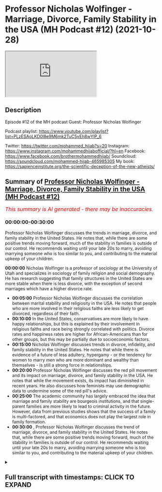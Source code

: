 # Professor Nicholas Wolfinger - Marriage, Divorce, Family Stability in the USA (MH Podcast #12) (2021-10-28)

<iframe loading='lazy' allow='autoplay' src='https://www.youtube.com/embed/A-tbVbkE9ec'></iframe>

## Description

Episode #12 of the MH podcast
Guest: Professor Nicholas Wolfinger

Podcast playlist: <https://www.youtube.com/playlist?list=PLzESAoLKD0l8e9M6mk2TuC5vEh8wYlP_6>

Twitter: <https://twitter.com/mohammed_hijab?s=20>
Instagram: <https://www.instagram.com/mohammedhijabofficial/?hl=en>
Facebook: <https://www.facebook.com/brothermohammedhijab/>
Soundcloud: <https://soundcloud.com/mohammed-hijab-465985305>
My book: <https://sapienceinstitute.org/the-scientific-deception-of-the-new-atheists/>

## Summary of [Professor Nicholas Wolfinger - Marriage, Divorce, Family Stability in the USA (MH Podcast #12)](https://www.youtube.com/watch?v=A-tbVbkE9ec)

*<span style="color:red; font-size:125%">This summary is AI generated - there may be inaccuracies</span>. [](/)*

### <a onclick="modifyYTiframeseektime('0')">00:00:00-00:30:00</a>

Professor Nicholas Wolfinger discusses the trends in marriage, divorce, and family stability in the United States. He notes that, while there are some positive trends moving forward, much of the stability in families is outside of our control. He recommends waiting until your late 20s to marry, avoiding marrying someone who is too similar to you, and contributing to the material upkeep of your children.

**<a onclick="modifyYTiframeseektime('0')">00:00:00</a>** Nicholas Wolfinger is a professor of sociology at the University of Utah and specializes in sociology of family religion and social demography. He has research suggesting that family structures in the United States are more stable when there is less divorce, with the exception of second marriages which have a higher divorce rate.

* **<a onclick="modifyYTiframeseektime('300')">00:05:00</a>**  Professor Nicholas Wolfinger discusses the correlation between marital stability and religiosity in the USA. He notes that people who are more involved in their religious faiths are less likely to get divorced, regardless of their faith.
* **<a onclick="modifyYTiframeseektime('600')">00:10:00</a>** In the United States, conservatives are more likely to have happy relationships, but this is explained by their involvement in religious faiths and race being strongly correlated with politics. Divorce rates and happiness rates are higher for African-Americans than for other groups, but this may be partially due to socioeconomic factors.
* **<a onclick="modifyYTiframeseektime('900')">00:15:00</a>** Nicholas Wolfinger discusses trends in divorce, infidelity, and family stability in the United States. He notes that while there is evidence of a future of less adultery, hypergamy - or the tendency for women to marry men who are more dominant and wealthy than themselves - is still a strong force in relationships.
* **<a onclick="modifyYTiframeseektime('1200')">00:20:00</a>** Professor Nicholas Wolfinger discusses the red pill movement and its impact on marriage, divorce, and family stability in the USA. He notes that while the movement exists, its impact has diminished in recent years. He also discusses how feminists may use demographic data to undermine some of the red pill's advice.
* **<a onclick="modifyYTiframeseektime('1500')">00:25:00</a>** The academic community has largely embraced the idea that marriage and family stability are bourgeois institutions, and that single-parent families are more likely to lead to criminal activity in the future. However, data from previous studies shows that the success of a family is multi-factored, and that economics does not play the largest role in family formation.
* **<a onclick="modifyYTiframeseektime('1800')">00:30:00</a>** , Professor Nicholas Wolfinger discusses the trend of marriage, divorce, and family stability in the United States. He notes that, while there are some positive trends moving forward, much of the stability in families is outside of our control. He recommends waiting until your late 20s to marry, avoiding marrying someone who is too similar to you, and contributing to the material upkeep of your children.

<details><summary><h2>Full transcript with timestamps: CLICK TO EXPAND</h2></summary>

<a onclick="modifyYTiframeseektime('3')">0:00:03</a> okay  
<a onclick="modifyYTiframeseektime('6')">0:00:06</a> all right everyone welcome to another  
<a onclick="modifyYTiframeseektime('8')">0:00:08</a> episode of the m page podcast it's been  
<a onclick="modifyYTiframeseektime('10')">0:00:10</a> a long time since i've uh i've done one  
<a onclick="modifyYTiframeseektime('12')">0:00:12</a> of those but uh today we're joined with  
<a onclick="modifyYTiframeseektime('14')">0:00:14</a> a very esteemed guest his name is  
<a onclick="modifyYTiframeseektime('16')">0:00:16</a> professor nicholas wolfinger he's  
<a onclick="modifyYTiframeseektime('18')">0:00:18</a> american researcher and academic and  
<a onclick="modifyYTiframeseektime('19')">0:00:19</a> educator  
<a onclick="modifyYTiframeseektime('21')">0:00:21</a> he's a professor of the department of  
<a onclick="modifyYTiframeseektime('22')">0:00:22</a> family and consumer studies  
<a onclick="modifyYTiframeseektime('24')">0:00:24</a> and the professor of sociology at the  
<a onclick="modifyYTiframeseektime('26')">0:00:26</a> university of utah  
<a onclick="modifyYTiframeseektime('28')">0:00:28</a> his research is focused  
<a onclick="modifyYTiframeseektime('30')">0:00:30</a> mainly on sociology of family religion  
<a onclick="modifyYTiframeseektime('33')">0:00:33</a> uh and social demography and  
<a onclick="modifyYTiframeseektime('35')">0:00:35</a> a lot of the discussions have been  
<a onclick="modifyYTiframeseektime('37')">0:00:37</a> happening online recently uh dr  
<a onclick="modifyYTiframeseektime('39')">0:00:39</a> wolfinger have been relating to  
<a onclick="modifyYTiframeseektime('41')">0:00:41</a> your areas of research so we thought  
<a onclick="modifyYTiframeseektime('43')">0:00:43</a> we'd call you on and um  
<a onclick="modifyYTiframeseektime('45')">0:00:45</a> and ask your expert advice on this first  
<a onclick="modifyYTiframeseektime('48')">0:00:48</a> question i want to really ask you is  
<a onclick="modifyYTiframeseektime('49')">0:00:49</a> relation to  
<a onclick="modifyYTiframeseektime('51')">0:00:51</a> what kind of family structures  
<a onclick="modifyYTiframeseektime('54')">0:00:54</a> you have found in your extensive  
<a onclick="modifyYTiframeseektime('56')">0:00:56</a> research to be more stable  
<a onclick="modifyYTiframeseektime('59')">0:00:59</a> when i say stable i mean most unlikely  
<a onclick="modifyYTiframeseektime('62')">0:01:02</a> to end in divorce  
<a onclick="modifyYTiframeseektime('64')">0:01:04</a> so  
<a onclick="modifyYTiframeseektime('64')">0:01:04</a> what kind of trends have you seen in the  
<a onclick="modifyYTiframeseektime('67')">0:01:07</a> american demography  
<a onclick="modifyYTiframeseektime('69')">0:01:09</a> so i am great fun at weddings for just  
<a onclick="modifyYTiframeseektime('72')">0:01:12</a> this reason  
<a onclick="modifyYTiframeseektime('73')">0:01:13</a> yes and  
<a onclick="modifyYTiframeseektime('75')">0:01:15</a> what i typically do at a wedding when  
<a onclick="modifyYTiframeseektime('77')">0:01:17</a> someone finds out what i do and what i  
<a onclick="modifyYTiframeseektime('80')">0:01:20</a> study  
<a onclick="modifyYTiframeseektime('81')">0:01:21</a> is i go down the list and then i cherry  
<a onclick="modifyYTiframeseektime('84')">0:01:24</a> pick all the attributes that a any given  
<a onclick="modifyYTiframeseektime('87')">0:01:27</a> couple has that predicts stability  
<a onclick="modifyYTiframeseektime('90')">0:01:30</a> and so here i can tell you all the kinds  
<a onclick="modifyYTiframeseektime('92')">0:01:32</a> of people who are less likely to divorce  
<a onclick="modifyYTiframeseektime('96')">0:01:36</a> people with a four-year college degree  
<a onclick="modifyYTiframeseektime('99')">0:01:39</a> people who don't marry  
<a onclick="modifyYTiframeseektime('101')">0:01:41</a> very young who that is wait until their  
<a onclick="modifyYTiframeseektime('104')">0:01:44</a> late twenties  
<a onclick="modifyYTiframeseektime('105')">0:01:45</a> they're more likely to stay together  
<a onclick="modifyYTiframeseektime('108')">0:01:48</a> um  
<a onclick="modifyYTiframeseektime('109')">0:01:49</a> people who are not from divorced  
<a onclick="modifyYTiframeseektime('111')">0:01:51</a> families  
<a onclick="modifyYTiframeseektime('113')">0:01:53</a> people who are active in their religious  
<a onclick="modifyYTiframeseektime('116')">0:01:56</a> face  
<a onclick="modifyYTiframeseektime('117')">0:01:57</a> and as i indicated earlier it doesn't  
<a onclick="modifyYTiframeseektime('120')">0:02:00</a> matter what faith just so long as they  
<a onclick="modifyYTiframeseektime('123')">0:02:03</a> actively participate and regularly  
<a onclick="modifyYTiframeseektime('126')">0:02:06</a> attend  
<a onclick="modifyYTiframeseektime('127')">0:02:07</a> services  
<a onclick="modifyYTiframeseektime('129')">0:02:09</a> um  
<a onclick="modifyYTiframeseektime('131')">0:02:11</a> so in the united states people who live  
<a onclick="modifyYTiframeseektime('133')">0:02:13</a> together before they get married are  
<a onclick="modifyYTiframeseektime('135')">0:02:15</a> more likely to get divorced  
<a onclick="modifyYTiframeseektime('137')">0:02:17</a> but that varies some uh in europe i  
<a onclick="modifyYTiframeseektime('140')">0:02:20</a> think  
<a onclick="modifyYTiframeseektime('141')">0:02:21</a> the best of my  
<a onclick="modifyYTiframeseektime('142')">0:02:22</a> memory great britain is the same way  
<a onclick="modifyYTiframeseektime('144')">0:02:24</a> [Music]  
<a onclick="modifyYTiframeseektime('147')">0:02:27</a> people who have a lot of pre-marital sex  
<a onclick="modifyYTiframeseektime('151')">0:02:31</a> partners before marriage are more likely  
<a onclick="modifyYTiframeseektime('153')">0:02:33</a> to get divorced people who have a child  
<a onclick="modifyYTiframeseektime('156')">0:02:36</a> before they're married are more likely  
<a onclick="modifyYTiframeseektime('158')">0:02:38</a> to get divorced  
<a onclick="modifyYTiframeseektime('160')">0:02:40</a> there is even a genetic component to  
<a onclick="modifyYTiframeseektime('163')">0:02:43</a> divorce  
<a onclick="modifyYTiframeseektime('165')">0:02:45</a> that is part but by no means all  
<a onclick="modifyYTiframeseektime('168')">0:02:48</a> of the transmission of divorce between  
<a onclick="modifyYTiframeseektime('171')">0:02:51</a> generations happens genetically this is  
<a onclick="modifyYTiframeseektime('174')">0:02:54</a> a study that's been replicated  
<a onclick="modifyYTiframeseektime('176')">0:02:56</a> more than once based on  
<a onclick="modifyYTiframeseektime('179')">0:02:59</a> uh research with twins  
<a onclick="modifyYTiframeseektime('181')">0:03:01</a> what is this so uh  
<a onclick="modifyYTiframeseektime('183')">0:03:03</a> just  
<a onclick="modifyYTiframeseektime('183')">0:03:03</a> expand this point a little bit more  
<a onclick="modifyYTiframeseektime('185')">0:03:05</a> please so  
<a onclick="modifyYTiframeseektime('186')">0:03:06</a> what the genetic components is quite  
<a onclick="modifyYTiframeseektime('188')">0:03:08</a> interesting  
<a onclick="modifyYTiframeseektime('189')">0:03:09</a> so i can't go much further than that  
<a onclick="modifyYTiframeseektime('191')">0:03:11</a> just because  
<a onclick="modifyYTiframeseektime('193')">0:03:13</a> i am not a geneticist nor if i care to  
<a onclick="modifyYTiframeseektime('196')">0:03:16</a> learn  
<a onclick="modifyYTiframeseektime('197')">0:03:17</a> um  
<a onclick="modifyYTiframeseektime('199')">0:03:19</a> so i don't know i can't talk about the  
<a onclick="modifyYTiframeseektime('202')">0:03:22</a> science all i know is that  
<a onclick="modifyYTiframeseektime('205')">0:03:25</a> uh we've long sciences you know for at  
<a onclick="modifyYTiframeseektime('208')">0:03:28</a> least 80 years have known that if your  
<a onclick="modifyYTiframeseektime('211')">0:03:31</a> parents get divorced you're more likely  
<a onclick="modifyYTiframeseektime('213')">0:03:33</a> to get divorced that's a very well  
<a onclick="modifyYTiframeseektime('215')">0:03:35</a> established finding you know  
<a onclick="modifyYTiframeseektime('218')">0:03:38</a> gender differential in that and so much  
<a onclick="modifyYTiframeseektime('220')">0:03:40</a> as  
<a onclick="modifyYTiframeseektime('221')">0:03:41</a> is a woman who's more likely so for  
<a onclick="modifyYTiframeseektime('223')">0:03:43</a> example is a woman who has been divorced  
<a onclick="modifyYTiframeseektime('225')">0:03:45</a> before  
<a onclick="modifyYTiframeseektime('226')">0:03:46</a> more likely to be divorced than a man  
<a onclick="modifyYTiframeseektime('229')">0:03:49</a> who's been divorced before okay i had  
<a onclick="modifyYTiframeseektime('231')">0:03:51</a> actually been talking about what your  
<a onclick="modifyYTiframeseektime('232')">0:03:52</a> parents have done  
<a onclick="modifyYTiframeseektime('234')">0:03:54</a> yeah uh but uh and so in that context  
<a onclick="modifyYTiframeseektime('238')">0:03:58</a> there's no gender difference and now  
<a onclick="modifyYTiframeseektime('240')">0:04:00</a> you're talking about in second marriages  
<a onclick="modifyYTiframeseektime('242')">0:04:02</a> you're absolutely right second marriages  
<a onclick="modifyYTiframeseektime('244')">0:04:04</a> have higher divorce rates  
<a onclick="modifyYTiframeseektime('247')">0:04:07</a> and to the best of my knowledge there's  
<a onclick="modifyYTiframeseektime('249')">0:04:09</a> no gender difference  
<a onclick="modifyYTiframeseektime('251')">0:04:11</a> intrinsic gender difference part of it  
<a onclick="modifyYTiframeseektime('253')">0:04:13</a> has to do with step kids  
<a onclick="modifyYTiframeseektime('257')">0:04:17</a> you know create challenges part of it  
<a onclick="modifyYTiframeseektime('259')">0:04:19</a> has to do simply with the fact that  
<a onclick="modifyYTiframeseektime('261')">0:04:21</a> people who've already been married once  
<a onclick="modifyYTiframeseektime('262')">0:04:22</a> are shown that they're divorcers  
<a onclick="modifyYTiframeseektime('265')">0:04:25</a> they're willing to get divorced and so  
<a onclick="modifyYTiframeseektime('268')">0:04:28</a> yeah if they end their first marriage  
<a onclick="modifyYTiframeseektime('270')">0:04:30</a> they're  
<a onclick="modifyYTiframeseektime('270')">0:04:30</a> willing to end their second marriage  
<a onclick="modifyYTiframeseektime('273')">0:04:33</a> there was really unusual demographic  
<a onclick="modifyYTiframeseektime('275')">0:04:35</a> anomaly that i came across and i think  
<a onclick="modifyYTiframeseektime('277')">0:04:37</a> you mentioned it once in one of your  
<a onclick="modifyYTiframeseektime('278')">0:04:38</a> works  
<a onclick="modifyYTiframeseektime('279')">0:04:39</a> which is a woman who has been divorced  
<a onclick="modifyYTiframeseektime('283')">0:04:43</a> two times is more likely to be divorced  
<a onclick="modifyYTiframeseektime('286')">0:04:46</a> again than a woman say who has been  
<a onclick="modifyYTiframeseektime('288')">0:04:48</a> divorced three times  
<a onclick="modifyYTiframeseektime('290')">0:04:50</a> what do you think the reason is for  
<a onclick="modifyYTiframeseektime('292')">0:04:52</a> something like that oh uh oh i see what  
<a onclick="modifyYTiframeseektime('294')">0:04:54</a> you're saying you're actually you're  
<a onclick="modifyYTiframeseektime('296')">0:04:56</a> that's different that's different  
<a onclick="modifyYTiframeseektime('298')">0:04:58</a> research so that's not divorce what i  
<a onclick="modifyYTiframeseektime('300')">0:05:00</a> found that concerns how many premarital  
<a onclick="modifyYTiframeseektime('303')">0:05:03</a> sex partners you have right right okay  
<a onclick="modifyYTiframeseektime('306')">0:05:06</a> and so yes it is really curious so uh  
<a onclick="modifyYTiframeseektime('310')">0:05:10</a> in general  
<a onclick="modifyYTiframeseektime('312')">0:05:12</a> uh the people with lowest divorce rates  
<a onclick="modifyYTiframeseektime('314')">0:05:14</a> are those who get married as virgins or  
<a onclick="modifyYTiframeseektime('317')">0:05:17</a> only with one partner  
<a onclick="modifyYTiframeseektime('319')">0:05:19</a> some of the highest divorce rates are  
<a onclick="modifyYTiframeseektime('321')">0:05:21</a> people who have two partners two  
<a onclick="modifyYTiframeseektime('324')">0:05:24</a> partners raises the divorce rate more  
<a onclick="modifyYTiframeseektime('326')">0:05:26</a> than having three four five or six  
<a onclick="modifyYTiframeseektime('329')">0:05:29</a> um  
<a onclick="modifyYTiframeseektime('333')">0:05:33</a> i'm sorry what this is this a gender  
<a onclick="modifyYTiframeseektime('335')">0:05:35</a> specific realization right so no this  
<a onclick="modifyYTiframeseektime('338')">0:05:38</a> yes it is so this that finding is only  
<a onclick="modifyYTiframeseektime('341')">0:05:41</a> based on women just because of  
<a onclick="modifyYTiframeseektime('343')">0:05:43</a> limitations of that data set  
<a onclick="modifyYTiframeseektime('346')">0:05:46</a> and what  
<a onclick="modifyYTiframeseektime('347')">0:05:47</a> what do you think the reason for  
<a onclick="modifyYTiframeseektime('348')">0:05:48</a> something like that would be you  
<a onclick="modifyYTiframeseektime('350')">0:05:50</a> um  
<a onclick="modifyYTiframeseektime('351')">0:05:51</a> so why the two partners  
<a onclick="modifyYTiframeseektime('354')">0:05:54</a> yeah i just found it quite unusual that  
<a onclick="modifyYTiframeseektime('356')">0:05:56</a> you know it's because you'd expect if  
<a onclick="modifyYTiframeseektime('357')">0:05:57</a> there's a correlation  
<a onclick="modifyYTiframeseektime('359')">0:05:59</a> that the more you go higher that the  
<a onclick="modifyYTiframeseektime('361')">0:06:01</a> more  
<a onclick="modifyYTiframeseektime('362')">0:06:02</a> right  
<a onclick="modifyYTiframeseektime('363')">0:06:03</a> so i don't have i'm much better at  
<a onclick="modifyYTiframeseektime('365')">0:06:05</a> describing trends than actually  
<a onclick="modifyYTiframeseektime('367')">0:06:07</a> explaining them i  
<a onclick="modifyYTiframeseektime('369')">0:06:09</a> a lot of the time just describe a trend  
<a onclick="modifyYTiframeseektime('371')">0:06:11</a> and then step back and leave  
<a onclick="modifyYTiframeseektime('374')">0:06:14</a> leave the rest for others but here's  
<a onclick="modifyYTiframeseektime('375')">0:06:15</a> what i think is going on  
<a onclick="modifyYTiframeseektime('378')">0:06:18</a> if you have  
<a onclick="modifyYTiframeseektime('380')">0:06:20</a> two partners lifetime you probably  
<a onclick="modifyYTiframeseektime('383')">0:06:23</a> married one of them  
<a onclick="modifyYTiframeseektime('385')">0:06:25</a> that means  
<a onclick="modifyYTiframeseektime('386')">0:06:26</a> you have  
<a onclick="modifyYTiframeseektime('388')">0:06:28</a> one other partner than your spouse  
<a onclick="modifyYTiframeseektime('390')">0:06:30</a> so i think that's a comparison when you  
<a onclick="modifyYTiframeseektime('392')">0:06:32</a> compare in your own mind that's a  
<a onclick="modifyYTiframeseektime('394')">0:06:34</a> comparison that looms large  
<a onclick="modifyYTiframeseektime('397')">0:06:37</a> but if you've had three four five six  
<a onclick="modifyYTiframeseektime('399')">0:06:39</a> partners  
<a onclick="modifyYTiframeseektime('400')">0:06:40</a> most of them are less significant  
<a onclick="modifyYTiframeseektime('404')">0:06:44</a> right i think it's just a compara if you  
<a onclick="modifyYTiframeseektime('406')">0:06:46</a> have only two part two exact two and  
<a onclick="modifyYTiframeseektime('408')">0:06:48</a> exactly two partners it's just a  
<a onclick="modifyYTiframeseektime('410')">0:06:50</a> comparison that's overemphasized  
<a onclick="modifyYTiframeseektime('414')">0:06:54</a> that second partner is the one that got  
<a onclick="modifyYTiframeseektime('416')">0:06:56</a> away  
<a onclick="modifyYTiframeseektime('417')">0:06:57</a> what i want to focus as well on is you  
<a onclick="modifyYTiframeseektime('419')">0:06:59</a> mentioned  
<a onclick="modifyYTiframeseektime('420')">0:07:00</a> religiosity contributing to kind of  
<a onclick="modifyYTiframeseektime('423')">0:07:03</a> stability of family  
<a onclick="modifyYTiframeseektime('426')">0:07:06</a> why do you think that is the case okay  
<a onclick="modifyYTiframeseektime('429')">0:07:09</a> so this was the topic  
<a onclick="modifyYTiframeseektime('431')">0:07:11</a> of my 2016 book with brad wilcox at the  
<a onclick="modifyYTiframeseektime('435')">0:07:15</a> university of virginia  
<a onclick="modifyYTiframeseektime('438')">0:07:18</a> and  
<a onclick="modifyYTiframeseektime('440')">0:07:20</a> one  
<a onclick="modifyYTiframeseektime('441')">0:07:21</a> early finding  
<a onclick="modifyYTiframeseektime('443')">0:07:23</a> that had been reported  
<a onclick="modifyYTiframeseektime('445')">0:07:25</a> was big gender differences by  
<a onclick="modifyYTiframeseektime('448')">0:07:28</a> religious faith  
<a onclick="modifyYTiframeseektime('450')">0:07:30</a> uh some faiths  
<a onclick="modifyYTiframeseektime('452')">0:07:32</a> um  
<a onclick="modifyYTiframeseektime('453')">0:07:33</a> getting divorced more than others but  
<a onclick="modifyYTiframeseektime('455')">0:07:35</a> then later studies came along and  
<a onclick="modifyYTiframeseektime('458')">0:07:38</a> showed that it's not that there's  
<a onclick="modifyYTiframeseektime('460')">0:07:40</a> differences big differences by faith  
<a onclick="modifyYTiframeseektime('462')">0:07:42</a> it's by participation by involvement  
<a onclick="modifyYTiframeseektime('465')">0:07:45</a> and this is in the u.s context right in  
<a onclick="modifyYTiframeseektime('467')">0:07:47</a> the us yes and so we found the same  
<a onclick="modifyYTiframeseektime('469')">0:07:49</a> thing  
<a onclick="modifyYTiframeseektime('470')">0:07:50</a> uh people who attend services regularly  
<a onclick="modifyYTiframeseektime('472')">0:07:52</a> have are more likely to get married less  
<a onclick="modifyYTiframeseektime('475')">0:07:55</a> likely to have children before marriage  
<a onclick="modifyYTiframeseektime('477')">0:07:57</a> have happier relationships whether or  
<a onclick="modifyYTiframeseektime('480')">0:08:00</a> not they're married and are less likely  
<a onclick="modifyYTiframeseektime('482')">0:08:02</a> to get divorced and it doesn't matter  
<a onclick="modifyYTiframeseektime('485')">0:08:05</a> what faith  
<a onclick="modifyYTiframeseektime('488')">0:08:08</a> you're a member of it just depends upon  
<a onclick="modifyYTiframeseektime('490')">0:08:10</a> how much you live that faith how active  
<a onclick="modifyYTiframeseektime('493')">0:08:13</a> you are in it  
<a onclick="modifyYTiframeseektime('495')">0:08:15</a> i want to ask a question on that because  
<a onclick="modifyYTiframeseektime('496')">0:08:16</a> you make the point that it doesn't  
<a onclick="modifyYTiframeseektime('497')">0:08:17</a> matter what faith  
<a onclick="modifyYTiframeseektime('499')">0:08:19</a> have there been  
<a onclick="modifyYTiframeseektime('500')">0:08:20</a> faith  
<a onclick="modifyYTiframeseektime('501')">0:08:21</a> faith specific studies  
<a onclick="modifyYTiframeseektime('503')">0:08:23</a> to contra contrast for example one faith  
<a onclick="modifyYTiframeseektime('506')">0:08:26</a> with another in the united states or is  
<a onclick="modifyYTiframeseektime('508')">0:08:28</a> this  
<a onclick="modifyYTiframeseektime('512')">0:08:32</a> you know the biggest difference as i  
<a onclick="modifyYTiframeseektime('514')">0:08:34</a> mentioned in our  
<a onclick="modifyYTiframeseektime('516')">0:08:36</a> pre-recording chat is that members of  
<a onclick="modifyYTiframeseektime('519')">0:08:39</a> some faiths on average are must more  
<a onclick="modifyYTiframeseektime('522')">0:08:42</a> involved in their faiths than others  
<a onclick="modifyYTiframeseektime('524')">0:08:44</a> uh catholicism we see the united states  
<a onclick="modifyYTiframeseektime('527')">0:08:47</a> is the classic faith where many people  
<a onclick="modifyYTiframeseektime('530')">0:08:50</a> are  
<a onclick="modifyYTiframeseektime('531')">0:08:51</a> nominal catholics  
<a onclick="modifyYTiframeseektime('532')">0:08:52</a> right they say they're catholics  
<a onclick="modifyYTiframeseektime('535')">0:08:55</a> uh maybe they attend uh  
<a onclick="modifyYTiframeseektime('538')">0:08:58</a> you know church once a year on christmas  
<a onclick="modifyYTiframeseektime('540')">0:09:00</a> eve but  
<a onclick="modifyYTiframeseektime('542')">0:09:02</a> they're not too involved whereas  
<a onclick="modifyYTiframeseektime('545')">0:09:05</a> um say  
<a onclick="modifyYTiframeseektime('546')">0:09:06</a> mormons tend to be very involved  
<a onclick="modifyYTiframeseektime('549')">0:09:09</a> right that's the real difference it's  
<a onclick="modifyYTiframeseektime('551')">0:09:11</a> something woman's have a stickier  
<a onclick="modifyYTiframeseektime('553')">0:09:13</a> marriage like are more mormons more  
<a onclick="modifyYTiframeseektime('555')">0:09:15</a> likely to have stable marriages oh yes  
<a onclick="modifyYTiframeseektime('557')">0:09:17</a> and just because they mormons tend to be  
<a onclick="modifyYTiframeseektime('560')">0:09:20</a> very involved with their face  
<a onclick="modifyYTiframeseektime('562')">0:09:22</a> and so that's what matters you've been  
<a onclick="modifyYTiframeseektime('564')">0:09:24</a> considering the polygyny or the  
<a onclick="modifyYTiframeseektime('566')">0:09:26</a> polygamous element that they have  
<a onclick="modifyYTiframeseektime('568')">0:09:28</a> uh that's a very tiny percentage of  
<a onclick="modifyYTiframeseektime('570')">0:09:30</a> people you know the mainstream mormon  
<a onclick="modifyYTiframeseektime('573')">0:09:33</a> church has renounced polygamy for over a  
<a onclick="modifyYTiframeseektime('575')">0:09:35</a> hundred years that's just small uh  
<a onclick="modifyYTiframeseektime('577')">0:09:37</a> splinter groups or sex  
<a onclick="modifyYTiframeseektime('580')">0:09:40</a> um and  
<a onclick="modifyYTiframeseektime('581')">0:09:41</a> they  
<a onclick="modifyYTiframeseektime('582')">0:09:42</a> um those people don't talk about the  
<a onclick="modifyYTiframeseektime('585')">0:09:45</a> relationships because what they're doing  
<a onclick="modifyYTiframeseektime('586')">0:09:46</a> is in the  
<a onclick="modifyYTiframeseektime('587')">0:09:47</a> gray area of what's legal right i  
<a onclick="modifyYTiframeseektime('590')">0:09:50</a> understand  
<a onclick="modifyYTiframeseektime('591')">0:09:51</a> and um  
<a onclick="modifyYTiframeseektime('593')">0:09:53</a> on this point have you have you also  
<a onclick="modifyYTiframeseektime('595')">0:09:55</a> looked at  
<a onclick="modifyYTiframeseektime('596')">0:09:56</a> within a religious framework um what can  
<a onclick="modifyYTiframeseektime('598')">0:09:58</a> loosely be referred to as  
<a onclick="modifyYTiframeseektime('600')">0:10:00</a> liberal kind of religious people or and  
<a onclick="modifyYTiframeseektime('603')">0:10:03</a> or  
<a onclick="modifyYTiframeseektime('604')">0:10:04</a> conservative religious people or  
<a onclick="modifyYTiframeseektime('606')">0:10:06</a> generally liberals and conservatives and  
<a onclick="modifyYTiframeseektime('608')">0:10:08</a> whether or not there's a differential in  
<a onclick="modifyYTiframeseektime('609')">0:10:09</a> terms of stability or family between the  
<a onclick="modifyYTiframeseektime('611')">0:10:11</a> two  
<a onclick="modifyYTiframeseektime('613')">0:10:13</a> so in the united states if we just  
<a onclick="modifyYTiframeseektime('615')">0:10:15</a> contrast  
<a onclick="modifyYTiframeseektime('616')">0:10:16</a> liberals and conservatives we see that  
<a onclick="modifyYTiframeseektime('619')">0:10:19</a> conservatives are much uh are more  
<a onclick="modifyYTiframeseektime('621')">0:10:21</a> likely to have happy relationships  
<a onclick="modifyYTiframeseektime('624')">0:10:24</a> however and here's the however  
<a onclick="modifyYTiframeseektime('627')">0:10:27</a> that's entirely explained by the fact by  
<a onclick="modifyYTiframeseektime('630')">0:10:30</a> two attributes of conservatives  
<a onclick="modifyYTiframeseektime('632')">0:10:32</a> here one they're much more likely to be  
<a onclick="modifyYTiframeseektime('635')">0:10:35</a> involved than their religious faiths  
<a onclick="modifyYTiframeseektime('638')">0:10:38</a> and two  
<a onclick="modifyYTiframeseektime('639')">0:10:39</a> um  
<a onclick="modifyYTiframeseektime('641')">0:10:41</a> race is strongly correlated with  
<a onclick="modifyYTiframeseektime('643')">0:10:43</a> politics here  
<a onclick="modifyYTiframeseektime('644')">0:10:44</a> african-american  
<a onclick="modifyYTiframeseektime('646')">0:10:46</a> uh  
<a onclick="modifyYTiframeseektime('647')">0:10:47</a> are very unlikely to be conservatives  
<a onclick="modifyYTiframeseektime('650')">0:10:50</a> and  
<a onclick="modifyYTiframeseektime('651')">0:10:51</a> have higher divorce rates and less happy  
<a onclick="modifyYTiframeseektime('653')">0:10:53</a> relationships so once we control for  
<a onclick="modifyYTiframeseektime('656')">0:10:56</a> those two differences  
<a onclick="modifyYTiframeseektime('657')">0:10:57</a> religious faith and race there's no  
<a onclick="modifyYTiframeseektime('661')">0:11:01</a> difference between conservative and  
<a onclick="modifyYTiframeseektime('663')">0:11:03</a> religious here  
<a onclick="modifyYTiframeseektime('665')">0:11:05</a> okay and on that point then is it what  
<a onclick="modifyYTiframeseektime('668')">0:11:08</a> about have you have you looked at  
<a onclick="modifyYTiframeseektime('669')">0:11:09</a> egalitarian type of relationships versus  
<a onclick="modifyYTiframeseektime('671')">0:11:11</a> what's referred to as complementarian  
<a onclick="modifyYTiframeseektime('673')">0:11:13</a> type of relationships and seeing  
<a onclick="modifyYTiframeseektime('675')">0:11:15</a> differences between those two and and  
<a onclick="modifyYTiframeseektime('677')">0:11:17</a> what kind of differences have you found  
<a onclick="modifyYTiframeseektime('679')">0:11:19</a> so i don't do that work um  
<a onclick="modifyYTiframeseektime('682')">0:11:22</a> there has been a lot of research  
<a onclick="modifyYTiframeseektime('685')">0:11:25</a> in the united states  
<a onclick="modifyYTiframeseektime('687')">0:11:27</a> um my understanding is that of that work  
<a onclick="modifyYTiframeseektime('691')">0:11:31</a> is it's produced a lot of different  
<a onclick="modifyYTiframeseektime('693')">0:11:33</a> findings you know met very much how you  
<a onclick="modifyYTiframeseektime('696')">0:11:36</a> measure both the complementarity part  
<a onclick="modifyYTiframeseektime('699')">0:11:39</a> the egalitarian part and you know what  
<a onclick="modifyYTiframeseektime('702')">0:11:42</a> outcome you measure  
<a onclick="modifyYTiframeseektime('705')">0:11:45</a> um so uh there's  
<a onclick="modifyYTiframeseektime('708')">0:11:48</a> i don't it's produced a lot of different  
<a onclick="modifyYTiframeseektime('710')">0:11:50</a> findings  
<a onclick="modifyYTiframeseektime('712')">0:11:52</a> um you know that are specific to the  
<a onclick="modifyYTiframeseektime('714')">0:11:54</a> measures and in general i prefer  
<a onclick="modifyYTiframeseektime('717')">0:11:57</a> looking at things like matt just did  
<a onclick="modifyYTiframeseektime('719')">0:11:59</a> they stay married did they get married  
<a onclick="modifyYTiframeseektime('721')">0:12:01</a> because there's less measurement error i  
<a onclick="modifyYTiframeseektime('723')">0:12:03</a> can be more certain about  
<a onclick="modifyYTiframeseektime('726')">0:12:06</a> what it means does that make sense yes  
<a onclick="modifyYTiframeseektime('729')">0:12:09</a> it does um  
<a onclick="modifyYTiframeseektime('730')">0:12:10</a> obviously because you have problems with  
<a onclick="modifyYTiframeseektime('732')">0:12:12</a> defining the thing in the first place i  
<a onclick="modifyYTiframeseektime('733')">0:12:13</a> mean what is complementarity what is  
<a onclick="modifyYTiframeseektime('735')">0:12:15</a> galaxy exactly exactly  
<a onclick="modifyYTiframeseektime('738')">0:12:18</a> and um  
<a onclick="modifyYTiframeseektime('739')">0:12:19</a> can i add one thing  
<a onclick="modifyYTiframeseektime('742')">0:12:22</a> so one thing that does predict a happy  
<a onclick="modifyYTiframeseektime('744')">0:12:24</a> relationship is simply agreement on its  
<a onclick="modifyYTiframeseektime('748')">0:12:28</a> terms  
<a onclick="modifyYTiframeseektime('749')">0:12:29</a> right right so you know if you agree  
<a onclick="modifyYTiframeseektime('752')">0:12:32</a> we're in a conservative  
<a onclick="modifyYTiframeseektime('754')">0:12:34</a> we have in a traditional relationship  
<a onclick="modifyYTiframeseektime('756')">0:12:36</a> and we're going to be governed by these  
<a onclick="modifyYTiframeseektime('758')">0:12:38</a> rules and we both agree  
<a onclick="modifyYTiframeseektime('760')">0:12:40</a> that work you know that works because  
<a onclick="modifyYTiframeseektime('761')">0:12:41</a> there's agreement  
<a onclick="modifyYTiframeseektime('763')">0:12:43</a> yeah  
<a onclick="modifyYTiframeseektime('764')">0:12:44</a> you know the same with agreement about a  
<a onclick="modifyYTiframeseektime('766')">0:12:46</a> less traditional relationship  
<a onclick="modifyYTiframeseektime('769')">0:12:49</a> yeah but yeah  
<a onclick="modifyYTiframeseektime('770')">0:12:50</a> i was i was actually looking at some uh  
<a onclick="modifyYTiframeseektime('773')">0:12:53</a> i mean do you think the fact that uh  
<a onclick="modifyYTiframeseektime('776')">0:12:56</a> the reason why is maybe  
<a onclick="modifyYTiframeseektime('778')">0:12:58</a> uh some egalitarian marriages are  
<a onclick="modifyYTiframeseektime('780')">0:13:00</a> becoming more successful maybe in recent  
<a onclick="modifyYTiframeseektime('782')">0:13:02</a> times i'm not sure if you've seen some  
<a onclick="modifyYTiframeseektime('783')">0:13:03</a> data in the uk  
<a onclick="modifyYTiframeseektime('785')">0:13:05</a> or in europe but there's some data that  
<a onclick="modifyYTiframeseektime('786')">0:13:06</a> maybe come brings about that kind of  
<a onclick="modifyYTiframeseektime('789')">0:13:09</a> assumption may be because of the cost of  
<a onclick="modifyYTiframeseektime('792')">0:13:12</a> divorce  
<a onclick="modifyYTiframeseektime('794')">0:13:14</a> is there anything that you've done  
<a onclick="modifyYTiframeseektime('795')">0:13:15</a> on the cost of the horse for example not  
<a onclick="modifyYTiframeseektime('797')">0:13:17</a> just monetary costs but the fact that if  
<a onclick="modifyYTiframeseektime('800')">0:13:20</a> one gets divorced that um you know the  
<a onclick="modifyYTiframeseektime('803')">0:13:23</a> courts may rule  
<a onclick="modifyYTiframeseektime('804')">0:13:24</a> against  
<a onclick="modifyYTiframeseektime('806')">0:13:26</a> for example the father in the custody of  
<a onclick="modifyYTiframeseektime('808')">0:13:28</a> battle have you looked at those kinds of  
<a onclick="modifyYTiframeseektime('809')">0:13:29</a> socio-economic variables no a couple of  
<a onclick="modifyYTiframeseektime('812')">0:13:32</a> things there first of all divorce is at  
<a onclick="modifyYTiframeseektime('814')">0:13:34</a> has  
<a onclick="modifyYTiframeseektime('815')">0:13:35</a> peaked at least in america around 1980  
<a onclick="modifyYTiframeseektime('818')">0:13:38</a> and has been declining for about 40  
<a onclick="modifyYTiframeseektime('820')">0:13:40</a> years what  
<a onclick="modifyYTiframeseektime('822')">0:13:42</a> um  
<a onclick="modifyYTiframeseektime('824')">0:13:44</a> so it's always impossible to know  
<a onclick="modifyYTiframeseektime('826')">0:13:46</a> exactly why  
<a onclick="modifyYTiframeseektime('828')">0:13:48</a> uh  
<a onclick="modifyYTiframeseektime('829')">0:13:49</a> it's there's been a lot less divorce but  
<a onclick="modifyYTiframeseektime('832')">0:13:52</a> one reason certainly is by 1980 it was  
<a onclick="modifyYTiframeseektime('836')">0:13:56</a> becoming more clear  
<a onclick="modifyYTiframeseektime('837')">0:13:57</a> what living in a high divorce society  
<a onclick="modifyYTiframeseektime('840')">0:14:00</a> was like  
<a onclick="modifyYTiframeseektime('843')">0:14:03</a> um and we backed off a little bit  
<a onclick="modifyYTiframeseektime('845')">0:14:05</a> what causes what are these top reasons  
<a onclick="modifyYTiframeseektime('848')">0:14:08</a> in america  
<a onclick="modifyYTiframeseektime('849')">0:14:09</a> uh what are the top reasons that people  
<a onclick="modifyYTiframeseektime('851')">0:14:11</a> get divorced why do people get divorced  
<a onclick="modifyYTiframeseektime('853')">0:14:13</a> alone  
<a onclick="modifyYTiframeseektime('854')">0:14:14</a> so  
<a onclick="modifyYTiframeseektime('855')">0:14:15</a> marrying too young  
<a onclick="modifyYTiframeseektime('856')">0:14:16</a> is a big one  
<a onclick="modifyYTiframeseektime('857')">0:14:17</a> and that's one reason why there's less  
<a onclick="modifyYTiframeseektime('859')">0:14:19</a> divorce nowadays because people are  
<a onclick="modifyYTiframeseektime('861')">0:14:21</a> waiting until they're older  
<a onclick="modifyYTiframeseektime('864')">0:14:24</a> um  
<a onclick="modifyYTiframeseektime('865')">0:14:25</a> another thing that's uh part of a big  
<a onclick="modifyYTiframeseektime('868')">0:14:28</a> part of the story in the united states  
<a onclick="modifyYTiframeseektime('870')">0:14:30</a> and i to the best of my understanding in  
<a onclick="modifyYTiframeseektime('872')">0:14:32</a> the uk as well  
<a onclick="modifyYTiframeseektime('874')">0:14:34</a> is that you go back 40 years ago and  
<a onclick="modifyYTiframeseektime('876')">0:14:36</a> there was no difference  
<a onclick="modifyYTiframeseektime('878')">0:14:38</a> in marriage and divorce by whether  
<a onclick="modifyYTiframeseektime('880')">0:14:40</a> people had completed a college education  
<a onclick="modifyYTiframeseektime('884')">0:14:44</a> now there's a huge difference  
<a onclick="modifyYTiframeseektime('886')">0:14:46</a> whereas  
<a onclick="modifyYTiframeseektime('887')">0:14:47</a> people who have four-year college  
<a onclick="modifyYTiframeseektime('889')">0:14:49</a> degrees are much more likely to get  
<a onclick="modifyYTiframeseektime('891')">0:14:51</a> married and stay married  
<a onclick="modifyYTiframeseektime('894')">0:14:54</a> okay so is that is that correlation  
<a onclick="modifyYTiframeseektime('896')">0:14:56</a> between education and divorce the more  
<a onclick="modifyYTiframeseektime('897')">0:14:57</a> educated  
<a onclick="modifyYTiframeseektime('899')">0:14:59</a> father  
<a onclick="modifyYTiframeseektime('900')">0:15:00</a> is is that what you're saying is yeah  
<a onclick="modifyYTiframeseektime('901')">0:15:01</a> the more i say the less divorce yeah  
<a onclick="modifyYTiframeseektime('903')">0:15:03</a> yeah yeah okay  
<a onclick="modifyYTiframeseektime('906')">0:15:06</a> um are there any other trends on divorce  
<a onclick="modifyYTiframeseektime('908')">0:15:08</a> what about infidelity for example is  
<a onclick="modifyYTiframeseektime('909')">0:15:09</a> there anything on that  
<a onclick="modifyYTiframeseektime('910')">0:15:10</a> um so i've actually written about this  
<a onclick="modifyYTiframeseektime('914')">0:15:14</a> um and there's a piece you know a piece  
<a onclick="modifyYTiframeseektime('916')">0:15:16</a> i can send you the link to on the family  
<a onclick="modifyYTiframeseektime('918')">0:15:18</a> studies blog  
<a onclick="modifyYTiframeseektime('920')">0:15:20</a> uh so  
<a onclick="modifyYTiframeseektime('923')">0:15:23</a> it's  
<a onclick="modifyYTiframeseektime('925')">0:15:25</a> the family started to tell us what  
<a onclick="modifyYTiframeseektime('927')">0:15:27</a> that's about because some people might  
<a onclick="modifyYTiframeseektime('928')">0:15:28</a> want to go  
<a onclick="modifyYTiframeseektime('929')">0:15:29</a> this is the institute for family studies  
<a onclick="modifyYTiframeseektime('931')">0:15:31</a> is just  
<a onclick="modifyYTiframeseektime('932')">0:15:32</a> a research institute based out of the  
<a onclick="modifyYTiframeseektime('934')">0:15:34</a> university of virginia and run by my  
<a onclick="modifyYTiframeseektime('937')">0:15:37</a> collaborator and co-author w bradford  
<a onclick="modifyYTiframeseektime('940')">0:15:40</a> wilcox and they have a very large  
<a onclick="modifyYTiframeseektime('944')">0:15:44</a> um  
<a onclick="modifyYTiframeseektime('945')">0:15:45</a> well-funded blog  
<a onclick="modifyYTiframeseektime('947')">0:15:47</a> where they produce a lot of research  
<a onclick="modifyYTiframeseektime('949')">0:15:49</a> briefs about the family so a lot of my  
<a onclick="modifyYTiframeseektime('953')">0:15:53</a> short research briefs end up there  
<a onclick="modifyYTiframeseektime('955')">0:15:55</a> right um and so some of the stuff like  
<a onclick="modifyYTiframeseektime('958')">0:15:58</a> this stuff about the number of sex  
<a onclick="modifyYTiframeseektime('960')">0:16:00</a> partners and divorce  
<a onclick="modifyYTiframeseektime('962')">0:16:02</a> ended up there  
<a onclick="modifyYTiframeseektime('963')">0:16:03</a> and you were talking about infidelity  
<a onclick="modifyYTiframeseektime('965')">0:16:05</a> you were about to make a point about it  
<a onclick="modifyYTiframeseektime('966')">0:16:06</a> yes thank you um  
<a onclick="modifyYTiframeseektime('969')">0:16:09</a> so there's  
<a onclick="modifyYTiframeseektime('971')">0:16:11</a> not a  
<a onclick="modifyYTiframeseektime('972')">0:16:12</a> uh it's not a huge trend and the data  
<a onclick="modifyYTiframeseektime('975')">0:16:15</a> are a little ambigu ambiguous but they  
<a onclick="modifyYTiframeseektime('978')">0:16:18</a> do seem to point to a future of less  
<a onclick="modifyYTiframeseektime('981')">0:16:21</a> infidelity because the people who cheat  
<a onclick="modifyYTiframeseektime('983')">0:16:23</a> the most seem to be  
<a onclick="modifyYTiframeseektime('986')">0:16:26</a> boomers  
<a onclick="modifyYTiframeseektime('987')">0:16:27</a> who've been married for 20 or 30 years  
<a onclick="modifyYTiframeseektime('990')">0:16:30</a> and got bored  
<a onclick="modifyYTiframeseektime('992')">0:16:32</a> so just not only just people from a  
<a onclick="modifyYTiframeseektime('994')">0:16:34</a> certain generation having reached a  
<a onclick="modifyYTiframeseektime('997')">0:16:37</a> certain point in their lives those two  
<a onclick="modifyYTiframeseektime('999')">0:16:39</a> things combined seems to have produced  
<a onclick="modifyYTiframeseektime('1002')">0:16:42</a> more infidelity but you know for younger  
<a onclick="modifyYTiframeseektime('1004')">0:16:44</a> people less so  
<a onclick="modifyYTiframeseektime('1006')">0:16:46</a> um another thing i point out is that for  
<a onclick="modifyYTiframeseektime('1010')">0:16:50</a> you know there are now  
<a onclick="modifyYTiframeseektime('1011')">0:16:51</a> and this isn't a this isn't a super  
<a onclick="modifyYTiframeseektime('1013')">0:16:53</a> popular option but there's now much more  
<a onclick="modifyYTiframeseektime('1015')">0:16:55</a> of an infrastructure for having a  
<a onclick="modifyYTiframeseektime('1018')">0:16:58</a> non-monogamous relationship i mean  
<a onclick="modifyYTiframeseektime('1020')">0:17:00</a> polyamory is a word we know and it  
<a onclick="modifyYTiframeseektime('1024')">0:17:04</a> wasn't a thing  
<a onclick="modifyYTiframeseektime('1026')">0:17:06</a> until 20 years ago now there's in any  
<a onclick="modifyYTiframeseektime('1028')">0:17:08</a> large city in america there's  
<a onclick="modifyYTiframeseektime('1031')">0:17:11</a> groups  
<a onclick="modifyYTiframeseektime('1032')">0:17:12</a> and books  
<a onclick="modifyYTiframeseektime('1034')">0:17:14</a> and communities to  
<a onclick="modifyYTiframeseektime('1036')">0:17:16</a> sustain people who choose to be  
<a onclick="modifyYTiframeseektime('1038')">0:17:18</a> non-monogamous in their marriages that's  
<a onclick="modifyYTiframeseektime('1040')">0:17:20</a> uncommon though most people  
<a onclick="modifyYTiframeseektime('1042')">0:17:22</a> want marriage  
<a onclick="modifyYTiframeseektime('1044')">0:17:24</a> as traditionally defined but to the  
<a onclick="modifyYTiframeseektime('1046')">0:17:26</a> extent that there has been a small  
<a onclick="modifyYTiframeseektime('1048')">0:17:28</a> growth in non-monogamous relationships  
<a onclick="modifyYTiframeseektime('1051')">0:17:31</a> you know that will undercut the rate of  
<a onclick="modifyYTiframeseektime('1053')">0:17:33</a> adultery  
<a onclick="modifyYTiframeseektime('1054')">0:17:34</a> and  
<a onclick="modifyYTiframeseektime('1055')">0:17:35</a> you know or cheating adultery you know  
<a onclick="modifyYTiframeseektime('1057')">0:17:37</a> tradition yeah  
<a onclick="modifyYTiframeseektime('1059')">0:17:39</a> i wanted to ask um because i know we're  
<a onclick="modifyYTiframeseektime('1061')">0:17:41</a> kind of tight on time  
<a onclick="modifyYTiframeseektime('1063')">0:17:43</a> and  
<a onclick="modifyYTiframeseektime('1064')">0:17:44</a> so i want to ask you a few more  
<a onclick="modifyYTiframeseektime('1066')">0:17:46</a> questions one of them was relation to  
<a onclick="modifyYTiframeseektime('1068')">0:17:48</a> hypergamy and homogamy  
<a onclick="modifyYTiframeseektime('1070')">0:17:50</a> um  
<a onclick="modifyYTiframeseektime('1072')">0:17:52</a> the the studies i've looked at  
<a onclick="modifyYTiframeseektime('1074')">0:17:54</a> seemed to indicate that hypergam i think  
<a onclick="modifyYTiframeseektime('1076')">0:17:56</a> one of them was actually instituted by  
<a onclick="modifyYTiframeseektime('1077')">0:17:57</a> the um  
<a onclick="modifyYTiframeseektime('1078')">0:17:58</a> published by the the institute that you  
<a onclick="modifyYTiframeseektime('1080')">0:18:00</a> mentioned  
<a onclick="modifyYTiframeseektime('1081')">0:18:01</a> um  
<a onclick="modifyYTiframeseektime('1082')">0:18:02</a> that hypergamy is a very stubborn thing  
<a onclick="modifyYTiframeseektime('1084')">0:18:04</a> and that it continues that women tend to  
<a onclick="modifyYTiframeseektime('1088')">0:18:08</a> for example um  
<a onclick="modifyYTiframeseektime('1089')">0:18:09</a> marry across and up dominance  
<a onclick="modifyYTiframeseektime('1091')">0:18:11</a> hierarchies  
<a onclick="modifyYTiframeseektime('1093')">0:18:13</a> um  
<a onclick="modifyYTiframeseektime('1094')">0:18:14</a> how do we understand this trend  
<a onclick="modifyYTiframeseektime('1097')">0:18:17</a> so uh i find hypergamy is not as strong  
<a onclick="modifyYTiframeseektime('1100')">0:18:20</a> of force as homogamy holography that is  
<a onclick="modifyYTiframeseektime('1103')">0:18:23</a> marrying people like yourself  
<a onclick="modifyYTiframeseektime('1106')">0:18:26</a> right  
<a onclick="modifyYTiframeseektime('1107')">0:18:27</a> so in fact uh  
<a onclick="modifyYTiframeseektime('1109')">0:18:29</a> homogamy based on education has risen a  
<a onclick="modifyYTiframeseektime('1113')">0:18:33</a> lot in the last 30 years in the united  
<a onclick="modifyYTiframeseektime('1116')">0:18:36</a> states it used to be fairly common that  
<a onclick="modifyYTiframeseektime('1117')">0:18:37</a> men married women who had less education  
<a onclick="modifyYTiframeseektime('1121')">0:18:41</a> no longer  
<a onclick="modifyYTiframeseektime('1123')">0:18:43</a> now increasingly  
<a onclick="modifyYTiframeseektime('1125')">0:18:45</a> there is homogamy that based on  
<a onclick="modifyYTiframeseektime('1128')">0:18:48</a> education in other words people with  
<a onclick="modifyYTiframeseektime('1130')">0:18:50</a> college degrees marry other people with  
<a onclick="modifyYTiframeseektime('1132')">0:18:52</a> college degrees  
<a onclick="modifyYTiframeseektime('1134')">0:18:54</a> one thing to note here and this is some  
<a onclick="modifyYTiframeseektime('1136')">0:18:56</a> of the best news in the field  
<a onclick="modifyYTiframeseektime('1139')">0:18:59</a> is that heterogamy that is marrying  
<a onclick="modifyYTiframeseektime('1141')">0:19:01</a> outside your group on race in the united  
<a onclick="modifyYTiframeseektime('1145')">0:19:05</a> states has increased a lot  
<a onclick="modifyYTiframeseektime('1147')">0:19:07</a> by a hundredfold whites marry blacks  
<a onclick="modifyYTiframeseektime('1150')">0:19:10</a> more  
<a onclick="modifyYTiframeseektime('1151')">0:19:11</a> blacks marry  
<a onclick="modifyYTiframeseektime('1153')">0:19:13</a> whites marry mexican americans asian  
<a onclick="modifyYTiframeseektime('1155')">0:19:15</a> that's increased a lot in this country  
<a onclick="modifyYTiframeseektime('1158')">0:19:18</a> and that you know we i celebrate as good  
<a onclick="modifyYTiframeseektime('1160')">0:19:20</a> news as  
<a onclick="modifyYTiframeseektime('1162')">0:19:22</a> uh you know a lessening of racial  
<a onclick="modifyYTiframeseektime('1165')">0:19:25</a> barriers  
<a onclick="modifyYTiframeseektime('1166')">0:19:26</a> and uh on this point i'm not sure if you  
<a onclick="modifyYTiframeseektime('1169')">0:19:29</a> are aware of this um  
<a onclick="modifyYTiframeseektime('1171')">0:19:31</a> there are some uh groups online like the  
<a onclick="modifyYTiframeseektime('1173')">0:19:33</a> red pill movement and the so-called  
<a onclick="modifyYTiframeseektime('1175')">0:19:35</a> manual sphere and stuff many of which i  
<a onclick="modifyYTiframeseektime('1178')">0:19:38</a> have to tell you actually use your  
<a onclick="modifyYTiframeseektime('1179')">0:19:39</a> information oh yes yeah  
<a onclick="modifyYTiframeseektime('1181')">0:19:41</a> they're they're you know uh they're free  
<a onclick="modifyYTiframeseektime('1183')">0:19:43</a> to and in fact  
<a onclick="modifyYTiframeseektime('1185')">0:19:45</a> uh i actually did a podcast  
<a onclick="modifyYTiframeseektime('1189')">0:19:49</a> uh with a guy who calls himself angry  
<a onclick="modifyYTiframeseektime('1191')">0:19:51</a> mgtow in other words mgtow is men going  
<a onclick="modifyYTiframeseektime('1194')">0:19:54</a> their own way  
<a onclick="modifyYTiframeseektime('1196')">0:19:56</a> and uh you know i  
<a onclick="modifyYTiframeseektime('1198')">0:19:58</a> i did a good interview he you know he  
<a onclick="modifyYTiframeseektime('1201')">0:20:01</a> asked good questions and i answered them  
<a onclick="modifyYTiframeseektime('1203')">0:20:03</a> uh  
<a onclick="modifyYTiframeseektime('1204')">0:20:04</a> but yes so these people uh this movement  
<a onclick="modifyYTiframeseektime('1206')">0:20:06</a> does exist but uh  
<a onclick="modifyYTiframeseektime('1209')">0:20:09</a> uh  
<a onclick="modifyYTiframeseektime('1211')">0:20:11</a> have you heard about uh what's often  
<a onclick="modifyYTiframeseektime('1213')">0:20:13</a> called rule 32  
<a onclick="modifyYTiframeseektime('1216')">0:20:16</a> in this culture  
<a onclick="modifyYTiframeseektime('1218')">0:20:18</a> this is  
<a onclick="modifyYTiframeseektime('1220')">0:20:20</a> if if it exists there is porn of it  
<a onclick="modifyYTiframeseektime('1222')">0:20:22</a> online  
<a onclick="modifyYTiframeseektime('1224')">0:20:24</a> so my the broader point is if any  
<a onclick="modifyYTiframeseektime('1227')">0:20:27</a> conceivable movement exists  
<a onclick="modifyYTiframeseektime('1230')">0:20:30</a> you know or any anyone has an idea it's  
<a onclick="modifyYTiframeseektime('1233')">0:20:33</a> online  
<a onclick="modifyYTiframeseektime('1234')">0:20:34</a> and so they're just uh  
<a onclick="modifyYTiframeseektime('1237')">0:20:37</a> first of all there are i think there's  
<a onclick="modifyYTiframeseektime('1239')">0:20:39</a> this is a tiny number of people  
<a onclick="modifyYTiframeseektime('1241')">0:20:41</a> yeah  
<a onclick="modifyYTiframeseektime('1242')">0:20:42</a> uh second i think to the extent i think  
<a onclick="modifyYTiframeseektime('1245')">0:20:45</a> their cultural moment has sort of passed  
<a onclick="modifyYTiframeseektime('1248')">0:20:48</a> and that's something i was hearing a lot  
<a onclick="modifyYTiframeseektime('1250')">0:20:50</a> more about three years ago than i am now  
<a onclick="modifyYTiframeseektime('1254')">0:20:54</a> it's uh i'm  
<a onclick="modifyYTiframeseektime('1257')">0:20:57</a> i don't know if that corresponds to the  
<a onclick="modifyYTiframeseektime('1260')">0:21:00</a> rejection of trump in this country or  
<a onclick="modifyYTiframeseektime('1262')">0:21:02</a> many other things but yeah they're there  
<a onclick="modifyYTiframeseektime('1265')">0:21:05</a> but i think they'll always be there just  
<a onclick="modifyYTiframeseektime('1268')">0:21:08</a> but i  
<a onclick="modifyYTiframeseektime('1270')">0:21:10</a> they seem less salient than they were a  
<a onclick="modifyYTiframeseektime('1272')">0:21:12</a> couple years ago  
<a onclick="modifyYTiframeseektime('1273')">0:21:13</a> and  
<a onclick="modifyYTiframeseektime('1275')">0:21:15</a> some of the things that they do talk  
<a onclick="modifyYTiframeseektime('1276')">0:21:16</a> about some of the you can say the  
<a onclick="modifyYTiframeseektime('1277')">0:21:17</a> pillars of their movement or the crux of  
<a onclick="modifyYTiframeseektime('1279')">0:21:19</a> what they're trying to say  
<a onclick="modifyYTiframeseektime('1280')">0:21:20</a> uh seem to revolve around some of these  
<a onclick="modifyYTiframeseektime('1282')">0:21:22</a> concepts which you're an expert in in  
<a onclick="modifyYTiframeseektime('1284')">0:21:24</a> terms of academia were things like  
<a onclick="modifyYTiframeseektime('1286')">0:21:26</a> homogamy and hypergamy and they seem to  
<a onclick="modifyYTiframeseektime('1288')">0:21:28</a> from my reading uh  
<a onclick="modifyYTiframeseektime('1290')">0:21:30</a> you could say reduce and so it's a you  
<a onclick="modifyYTiframeseektime('1292')">0:21:32</a> know reductionist approach to high or  
<a onclick="modifyYTiframeseektime('1294')">0:21:34</a> hypergamy because at least that's how  
<a onclick="modifyYTiframeseektime('1296')">0:21:36</a> i've seen it that um and then from that  
<a onclick="modifyYTiframeseektime('1299')">0:21:39</a> kind of  
<a onclick="modifyYTiframeseektime('1300')">0:21:40</a> give advice to young men of how to get  
<a onclick="modifyYTiframeseektime('1302')">0:21:42</a> married all you've got to do is make  
<a onclick="modifyYTiframeseektime('1303')">0:21:43</a> money i mean from your research due i  
<a onclick="modifyYTiframeseektime('1305')">0:21:45</a> mean it's yeah it's quite relatable  
<a onclick="modifyYTiframeseektime('1307')">0:21:47</a> um be a high value man by by by making  
<a onclick="modifyYTiframeseektime('1310')">0:21:50</a> money in this way from from your kind of  
<a onclick="modifyYTiframeseektime('1312')">0:21:52</a> research do you think that this is uh to  
<a onclick="modifyYTiframeseektime('1315')">0:21:55</a> what extent do you think that this is  
<a onclick="modifyYTiframeseektime('1317')">0:21:57</a> good advice i mean  
<a onclick="modifyYTiframeseektime('1319')">0:21:59</a> you know fundamentally people with more  
<a onclick="modifyYTiframeseektime('1323')">0:22:03</a> more money are more likely to get  
<a onclick="modifyYTiframeseektime('1324')">0:22:04</a> married um  
<a onclick="modifyYTiframeseektime('1326')">0:22:06</a> i don't know  
<a onclick="modifyYTiframeseektime('1327')">0:22:07</a> all you do that's that is as you point  
<a onclick="modifyYTiframeseektime('1329')">0:22:09</a> out totally all you need is money is of  
<a onclick="modifyYTiframeseektime('1332')">0:22:12</a> course totally reductionist but it helps  
<a onclick="modifyYTiframeseektime('1335')">0:22:15</a> part of the reason you know  
<a onclick="modifyYTiframeseektime('1338')">0:22:18</a> part of the logic underlying that is  
<a onclick="modifyYTiframeseektime('1340')">0:22:20</a> that  
<a onclick="modifyYTiframeseektime('1341')">0:22:21</a> it  
<a onclick="modifyYTiframeseektime('1342')">0:22:22</a> in nowadays  
<a onclick="modifyYTiframeseektime('1344')">0:22:24</a> uh men feel like they can't get married  
<a onclick="modifyYTiframeseektime('1348')">0:22:28</a> until they're able to  
<a onclick="modifyYTiframeseektime('1350')">0:22:30</a> provide you know support a family  
<a onclick="modifyYTiframeseektime('1353')">0:22:33</a> yeah and you know 50 years ago people  
<a onclick="modifyYTiframeseektime('1356')">0:22:36</a> would  
<a onclick="modifyYTiframeseektime('1357')">0:22:37</a> you know before starting careers would  
<a onclick="modifyYTiframeseektime('1359')">0:22:39</a> get married right out of school whether  
<a onclick="modifyYTiframeseektime('1361')">0:22:41</a> it was  
<a onclick="modifyYTiframeseektime('1362')">0:22:42</a> secondary school or higher education  
<a onclick="modifyYTiframeseektime('1364')">0:22:44</a> they would get married now they wait  
<a onclick="modifyYTiframeseektime('1368')">0:22:48</a> um i didn't think those make those  
<a onclick="modifyYTiframeseektime('1371')">0:22:51</a> fear types wanted to get married  
<a onclick="modifyYTiframeseektime('1373')">0:22:53</a> no i mean  
<a onclick="modifyYTiframeseektime('1374')">0:22:54</a> the red pill movement is more than  
<a onclick="modifyYTiframeseektime('1377')">0:22:57</a> they've got different kind of the mgtow  
<a onclick="modifyYTiframeseektime('1379')">0:22:59</a> not want to get married because the men  
<a onclick="modifyYTiframeseektime('1380')">0:23:00</a> go in their own way but there are some  
<a onclick="modifyYTiframeseektime('1382')">0:23:02</a> of them who who do want to get married  
<a onclick="modifyYTiframeseektime('1384')">0:23:04</a> some of them you know part of the red  
<a onclick="modifyYTiframeseektime('1385')">0:23:05</a> pill movement who give men advice on how  
<a onclick="modifyYTiframeseektime('1388')">0:23:08</a> to get married  
<a onclick="modifyYTiframeseektime('1389')">0:23:09</a> uh there's different kinds of uh advice  
<a onclick="modifyYTiframeseektime('1392')">0:23:12</a> that they give to young men and so on  
<a onclick="modifyYTiframeseektime('1393')">0:23:13</a> and you know how to ensure that you're  
<a onclick="modifyYTiframeseektime('1397')">0:23:17</a> more attractive to women and so on and  
<a onclick="modifyYTiframeseektime('1400')">0:23:20</a> but you know a lot of it is based on  
<a onclick="modifyYTiframeseektime('1402')">0:23:22</a> this demographic data and that's why i  
<a onclick="modifyYTiframeseektime('1404')">0:23:24</a> thought it would be would be important  
<a onclick="modifyYTiframeseektime('1406')">0:23:26</a> to kind of ask on the flip side um  
<a onclick="modifyYTiframeseektime('1409')">0:23:29</a> there's obviously many feminist  
<a onclick="modifyYTiframeseektime('1411')">0:23:31</a> theorists as well  
<a onclick="modifyYTiframeseektime('1412')">0:23:32</a> who may use demographic data to try or  
<a onclick="modifyYTiframeseektime('1415')">0:23:35</a> may even try and undermine dare i say  
<a onclick="modifyYTiframeseektime('1417')">0:23:37</a> some demographic data because like some  
<a onclick="modifyYTiframeseektime('1420')">0:23:40</a> of the things that you're saying  
<a onclick="modifyYTiframeseektime('1420')">0:23:40</a> obviously  
<a onclick="modifyYTiframeseektime('1421')">0:23:41</a> uh indicate that um  
<a onclick="modifyYTiframeseektime('1424')">0:23:44</a> or egalitarian marriages you mentioned  
<a onclick="modifyYTiframeseektime('1426')">0:23:46</a> in the beginning are not as successful  
<a onclick="modifyYTiframeseektime('1429')">0:23:49</a> you could put it in this crude way as  
<a onclick="modifyYTiframeseektime('1431')">0:23:51</a> um  
<a onclick="modifyYTiframeseektime('1432')">0:23:52</a> quote unquote complementarian marriages  
<a onclick="modifyYTiframeseektime('1434')">0:23:54</a> um how have you responded to that kind  
<a onclick="modifyYTiframeseektime('1437')">0:23:57</a> of discourse  
<a onclick="modifyYTiframeseektime('1439')">0:23:59</a> you know  
<a onclick="modifyYTiframeseektime('1440')">0:24:00</a> i really haven't gotten that many  
<a onclick="modifyYTiframeseektime('1443')">0:24:03</a> critics i mean part of it is what you  
<a onclick="modifyYTiframeseektime('1445')">0:24:05</a> alluded to there's a lot of  
<a onclick="modifyYTiframeseektime('1447')">0:24:07</a> you know the devil is in the details  
<a onclick="modifyYTiframeseektime('1450')">0:24:10</a> when we talk about complementary versus  
<a onclick="modifyYTiframeseektime('1452')">0:24:12</a> egalitarian  
<a onclick="modifyYTiframeseektime('1454')">0:24:14</a> um  
<a onclick="modifyYTiframeseektime('1455')">0:24:15</a> and you know that can be defined a lot  
<a onclick="modifyYTiframeseektime('1457')">0:24:17</a> of different ways  
<a onclick="modifyYTiframeseektime('1459')">0:24:19</a> um  
<a onclick="modifyYTiframeseektime('1460')">0:24:20</a> so  
<a onclick="modifyYTiframeseektime('1461')">0:24:21</a> certainly there have you know i  
<a onclick="modifyYTiframeseektime('1463')">0:24:23</a> occasionally have been attacked from i  
<a onclick="modifyYTiframeseektime('1465')">0:24:25</a> guess which i'd call  
<a onclick="modifyYTiframeseektime('1467')">0:24:27</a> the anti-marriage feminist strain  
<a onclick="modifyYTiframeseektime('1470')">0:24:30</a> yes um but you know my response to that  
<a onclick="modifyYTiframeseektime('1474')">0:24:34</a> is  
<a onclick="modifyYTiframeseektime('1475')">0:24:35</a> you know you're not living in the real  
<a onclick="modifyYTiframeseektime('1477')">0:24:37</a> world and the real world is that most  
<a onclick="modifyYTiframeseektime('1480')">0:24:40</a> people want to be married  
<a onclick="modifyYTiframeseektime('1483')">0:24:43</a> and you know if they don't want to be  
<a onclick="modifyYTiframeseektime('1485')">0:24:45</a> married most people want you know still  
<a onclick="modifyYTiframeseektime('1487')">0:24:47</a> want  
<a onclick="modifyYTiframeseektime('1488')">0:24:48</a> stable monogamous relationships  
<a onclick="modifyYTiframeseektime('1492')">0:24:52</a> you know it's a funny phenomenon in  
<a onclick="modifyYTiframeseektime('1495')">0:24:55</a> higher education especially but also  
<a onclick="modifyYTiframeseektime('1497')">0:24:57</a> just in many elite circles where  
<a onclick="modifyYTiframeseektime('1500')">0:25:00</a> you know people  
<a onclick="modifyYTiframeseektime('1502')">0:25:02</a> uh  
<a onclick="modifyYTiframeseektime('1503')">0:25:03</a> you know academics will denounce the  
<a onclick="modifyYTiframeseektime('1505')">0:25:05</a> bourgeois institution of marriage when  
<a onclick="modifyYTiframeseektime('1508')">0:25:08</a> they are married  
<a onclick="modifyYTiframeseektime('1510')">0:25:10</a> or what when they're living with  
<a onclick="modifyYTiframeseektime('1512')">0:25:12</a> partners in relationships that look  
<a onclick="modifyYTiframeseektime('1515')">0:25:15</a> exactly like marriage  
<a onclick="modifyYTiframeseektime('1517')">0:25:17</a> exactly i want to ask you a couple more  
<a onclick="modifyYTiframeseektime('1518')">0:25:18</a> questions uh maybe this is the  
<a onclick="modifyYTiframeseektime('1519')">0:25:19</a> penultimate one before we end  
<a onclick="modifyYTiframeseektime('1522')">0:25:22</a> um what i want to ask is  
<a onclick="modifyYTiframeseektime('1524')">0:25:24</a> there's a lot of data coming out  
<a onclick="modifyYTiframeseektime('1525')">0:25:25</a> recently especially  
<a onclick="modifyYTiframeseektime('1527')">0:25:27</a> from people like warren farrell who've  
<a onclick="modifyYTiframeseektime('1529')">0:25:29</a> written the boy crisis  
<a onclick="modifyYTiframeseektime('1531')">0:25:31</a> and others who who emphasize how  
<a onclick="modifyYTiframeseektime('1534')">0:25:34</a> important stable families are  
<a onclick="modifyYTiframeseektime('1536')">0:25:36</a> what they seem to be doing in their work  
<a onclick="modifyYTiframeseektime('1538')">0:25:38</a> is they look at like  
<a onclick="modifyYTiframeseektime('1540')">0:25:40</a> the amount of kind of delinquency if you  
<a onclick="modifyYTiframeseektime('1542')">0:25:42</a> want to use that kind of word or  
<a onclick="modifyYTiframeseektime('1543')">0:25:43</a> criminal activity for example that  
<a onclick="modifyYTiframeseektime('1545')">0:25:45</a> happens in society and they've  
<a onclick="modifyYTiframeseektime('1548')">0:25:48</a> correlated that kind of trend  
<a onclick="modifyYTiframeseektime('1550')">0:25:50</a> with uh single people being raised in a  
<a onclick="modifyYTiframeseektime('1553')">0:25:53</a> single mother household obviously  
<a onclick="modifyYTiframeseektime('1554')">0:25:54</a> obviously exceptions to this rule that  
<a onclick="modifyYTiframeseektime('1556')">0:25:56</a> we're not generalizing but to what  
<a onclick="modifyYTiframeseektime('1558')">0:25:58</a> extent can it be said  
<a onclick="modifyYTiframeseektime('1560')">0:26:00</a> that single parent households  
<a onclick="modifyYTiframeseektime('1562')">0:26:02</a> or people living or children living or  
<a onclick="modifyYTiframeseektime('1564')">0:26:04</a> growing up in single-parent households  
<a onclick="modifyYTiframeseektime('1565')">0:26:05</a> especially if  
<a onclick="modifyYTiframeseektime('1567')">0:26:07</a> their mothers  
<a onclick="modifyYTiframeseektime('1569')">0:26:09</a> can contribute to this kind of um  
<a onclick="modifyYTiframeseektime('1572')">0:26:12</a> kind of criminality future criminality  
<a onclick="modifyYTiframeseektime('1573')">0:26:13</a> or something so what extent is their  
<a onclick="modifyYTiframeseektime('1574')">0:26:14</a> predictor so that that's a good question  
<a onclick="modifyYTiframeseektime('1577')">0:26:17</a> and uh  
<a onclick="modifyYTiframeseektime('1579')">0:26:19</a> let me answer it a couple of different  
<a onclick="modifyYTiframeseektime('1581')">0:26:21</a> ways  
<a onclick="modifyYTiframeseektime('1582')">0:26:22</a> the first is to point out that yes that  
<a onclick="modifyYTiframeseektime('1584')">0:26:24</a> research is all correct  
<a onclick="modifyYTiframeseektime('1587')">0:26:27</a> in that people who aren't from two  
<a onclick="modifyYTiframeseektime('1590')">0:26:30</a> parent families  
<a onclick="modifyYTiframeseektime('1591')">0:26:31</a> um  
<a onclick="modifyYTiframeseektime('1593')">0:26:33</a> uh have the kids have higher rates of  
<a onclick="modifyYTiframeseektime('1595')">0:26:35</a> delinquency they're less likely to  
<a onclick="modifyYTiframeseektime('1597')">0:26:37</a> finish  
<a onclick="modifyYTiframeseektime('1598')">0:26:38</a> high school in a timely fashion less  
<a onclick="modifyYTiframeseektime('1600')">0:26:40</a> likely to college in short you can you  
<a onclick="modifyYTiframeseektime('1603')">0:26:43</a> know predict almost any outcome with  
<a onclick="modifyYTiframeseektime('1605')">0:26:45</a> that variable  
<a onclick="modifyYTiframeseektime('1606')">0:26:46</a> now let me give you some numbers um and  
<a onclick="modifyYTiframeseektime('1610')">0:26:50</a> these are numbers produced  
<a onclick="modifyYTiframeseektime('1612')">0:26:52</a> you know decades ago by sarah mcclanahan  
<a onclick="modifyYTiframeseektime('1616')">0:26:56</a> at princeton university who's one of the  
<a onclick="modifyYTiframeseektime('1618')">0:26:58</a> leading scholars in this area that i  
<a onclick="modifyYTiframeseektime('1620')">0:27:00</a> still quote  
<a onclick="modifyYTiframeseektime('1621')">0:27:01</a> uh is being instructed sarah showed way  
<a onclick="modifyYTiframeseektime('1625')">0:27:05</a> back when that  
<a onclick="modifyYTiframeseektime('1627')">0:27:07</a> 31  
<a onclick="modifyYTiframeseektime('1629')">0:27:09</a> of kids from  
<a onclick="modifyYTiframeseektime('1631')">0:27:11</a> uh whose parents work together don't  
<a onclick="modifyYTiframeseektime('1634')">0:27:14</a> graduate from high school on time  
<a onclick="modifyYTiframeseektime('1636')">0:27:16</a> compared to just 13 percent of kids  
<a onclick="modifyYTiframeseektime('1639')">0:27:19</a> whose parents  
<a onclick="modifyYTiframeseektime('1641')">0:27:21</a> do graduate from high school all the  
<a onclick="modifyYTiframeseektime('1642')">0:27:22</a> time keep that in mind 31  
<a onclick="modifyYTiframeseektime('1645')">0:27:25</a> 13. now let me show you why there's two  
<a onclick="modifyYTiframeseektime('1648')">0:27:28</a> ways of looking at that  
<a onclick="modifyYTiframeseektime('1650')">0:27:30</a> if your cup is half empty you point to  
<a onclick="modifyYTiframeseektime('1653')">0:27:33</a> 31 being  
<a onclick="modifyYTiframeseektime('1655')">0:27:35</a> two and a half times 13  
<a onclick="modifyYTiframeseektime('1657')">0:27:37</a> and you can legitimately say that kids  
<a onclick="modifyYTiframeseektime('1659')">0:27:39</a> from  
<a onclick="modifyYTiframeseektime('1660')">0:27:40</a> non-attack families are much more likely  
<a onclick="modifyYTiframeseektime('1663')">0:27:43</a> to have trouble in school  
<a onclick="modifyYTiframeseektime('1665')">0:27:45</a> now suppose your cup is half full you  
<a onclick="modifyYTiframeseektime('1667')">0:27:47</a> point out  
<a onclick="modifyYTiframeseektime('1669')">0:27:49</a> also truthfully that over two-thirds of  
<a onclick="modifyYTiframeseektime('1671')">0:27:51</a> kids from  
<a onclick="modifyYTiframeseektime('1673')">0:27:53</a> non-attack families still graduate from  
<a onclick="modifyYTiframeseektime('1675')">0:27:55</a> school on time and a small minority of  
<a onclick="modifyYTiframeseektime('1678')">0:27:58</a> kids from intact families don't  
<a onclick="modifyYTiframeseektime('1680')">0:28:00</a> right so it's a factor but it's hot far  
<a onclick="modifyYTiframeseektime('1684')">0:28:04</a> from being dispositive  
<a onclick="modifyYTiframeseektime('1686')">0:28:06</a> let me also uh  
<a onclick="modifyYTiframeseektime('1689')">0:28:09</a> tell you another of sarah's findings  
<a onclick="modifyYTiframeseektime('1692')">0:28:12</a> she found  
<a onclick="modifyYTiframeseektime('1694')">0:28:14</a> also that that gap in high school  
<a onclick="modifyYTiframeseektime('1696')">0:28:16</a> completion  
<a onclick="modifyYTiframeseektime('1697')">0:28:17</a> half of it was explained by economics  
<a onclick="modifyYTiframeseektime('1700')">0:28:20</a> that is single parent families are often  
<a onclick="modifyYTiframeseektime('1702')">0:28:22</a> poor  
<a onclick="modifyYTiframeseektime('1703')">0:28:23</a> if they weren't poor that 1331 gap would  
<a onclick="modifyYTiframeseektime('1707')">0:28:27</a> be cut in half  
<a onclick="modifyYTiframeseektime('1709')">0:28:29</a> so  
<a onclick="modifyYTiframeseektime('1710')">0:28:30</a> family you know family structure matters  
<a onclick="modifyYTiframeseektime('1712')">0:28:32</a> but a lot of other things matter too  
<a onclick="modifyYTiframeseektime('1715')">0:28:35</a> what farron i think mentioned on this uh  
<a onclick="modifyYTiframeseektime('1718')">0:28:38</a> which i thought i don't know what to  
<a onclick="modifyYTiframeseektime('1719')">0:28:39</a> make of it and ask you this is i think  
<a onclick="modifyYTiframeseektime('1722')">0:28:42</a> he compared single parent families  
<a onclick="modifyYTiframeseektime('1725')">0:28:45</a> a single parent male families versus  
<a onclick="modifyYTiframeseektime('1727')">0:28:47</a> single-parent female families and  
<a onclick="modifyYTiframeseektime('1729')">0:28:49</a> concluded that  
<a onclick="modifyYTiframeseektime('1730')">0:28:50</a> single-parent male families are more  
<a onclick="modifyYTiframeseektime('1732')">0:28:52</a> likely to be successful  
<a onclick="modifyYTiframeseektime('1734')">0:28:54</a> but so-called successful based on the  
<a onclick="modifyYTiframeseektime('1736')">0:28:56</a> parameters that we've spoken about i  
<a onclick="modifyYTiframeseektime('1737')">0:28:57</a> think that's  
<a onclick="modifyYTiframeseektime('1739')">0:28:59</a> yes  
<a onclick="modifyYTiframeseektime('1740')">0:29:00</a> i think you know there was a a really  
<a onclick="modifyYTiframeseektime('1742')">0:29:02</a> thorough evaluation of that study about  
<a onclick="modifyYTiframeseektime('1746')">0:29:06</a> that concept about 20 years ago  
<a onclick="modifyYTiframeseektime('1748')">0:29:08</a> right where the researchers did hundreds  
<a onclick="modifyYTiframeseektime('1750')">0:29:10</a> of comparisons yes uh between male  
<a onclick="modifyYTiframeseektime('1754')">0:29:14</a> families female families  
<a onclick="modifyYTiframeseektime('1756')">0:29:16</a> and they found overall found little  
<a onclick="modifyYTiframeseektime('1758')">0:29:18</a> difference so i see  
<a onclick="modifyYTiframeseektime('1760')">0:29:20</a> there's some cherry picking going on  
<a onclick="modifyYTiframeseektime('1763')">0:29:23</a> if you ask me to you know so i think  
<a onclick="modifyYTiframeseektime('1765')">0:29:25</a> that's the best answer however if you  
<a onclick="modifyYTiframeseektime('1767')">0:29:27</a> ask me in a vacuum  
<a onclick="modifyYTiframeseektime('1769')">0:29:29</a> uh my guess is that the fathers  
<a onclick="modifyYTiframeseektime('1773')">0:29:33</a> you know might produce better  
<a onclick="modifyYTiframeseektime('1775')">0:29:35</a> results for their kids but the reason is  
<a onclick="modifyYTiframeseektime('1777')">0:29:37</a> just  
<a onclick="modifyYTiframeseektime('1778')">0:29:38</a> uh custody is rare  
<a onclick="modifyYTiframeseektime('1781')">0:29:41</a> do you think economics has something to  
<a onclick="modifyYTiframeseektime('1783')">0:29:43</a> do because the man yeah oh absolutely  
<a onclick="modifyYTiframeseektime('1785')">0:29:45</a> father custody is true i think you know  
<a onclick="modifyYTiframeseektime('1787')">0:29:47</a> fathers only get custody you know in  
<a onclick="modifyYTiframeseektime('1790')">0:29:50</a> this country at least or  
<a onclick="modifyYTiframeseektime('1792')">0:29:52</a> usually only get custody when the the  
<a onclick="modifyYTiframeseektime('1794')">0:29:54</a> real problems with the the mother  
<a onclick="modifyYTiframeseektime('1797')">0:29:57</a> yes yes  
<a onclick="modifyYTiframeseektime('1798')">0:29:58</a> you know the father is a is a super  
<a onclick="modifyYTiframeseektime('1800')">0:30:00</a> parent right  
<a onclick="modifyYTiframeseektime('1802')">0:30:02</a> in general  
<a onclick="modifyYTiframeseektime('1804')">0:30:04</a> i think it's better to say you know it  
<a onclick="modifyYTiframeseektime('1806')">0:30:06</a> make it's much more supported by today  
<a onclick="modifyYTiframeseektime('1808')">0:30:08</a> this is just just a little difference  
<a onclick="modifyYTiframeseektime('1810')">0:30:10</a> right right  
<a onclick="modifyYTiframeseektime('1812')">0:30:12</a> that's that's these are really good uh  
<a onclick="modifyYTiframeseektime('1813')">0:30:13</a> trends what what kind of things i mean  
<a onclick="modifyYTiframeseektime('1816')">0:30:16</a> putting aside the red pill is the last  
<a onclick="modifyYTiframeseektime('1817')">0:30:17</a> question i'll ask you today i saw that  
<a onclick="modifyYTiframeseektime('1819')">0:30:19</a> movie  
<a onclick="modifyYTiframeseektime('1821')">0:30:21</a> documentary as well  
<a onclick="modifyYTiframeseektime('1823')">0:30:23</a> yeah yeah but putting aside  
<a onclick="modifyYTiframeseektime('1825')">0:30:25</a> the kind of advice that they would kind  
<a onclick="modifyYTiframeseektime('1827')">0:30:27</a> of give or maybe feminists would give  
<a onclick="modifyYTiframeseektime('1828')">0:30:28</a> what would be the advice that you would  
<a onclick="modifyYTiframeseektime('1829')">0:30:29</a> give  
<a onclick="modifyYTiframeseektime('1831')">0:30:31</a> in general advice based on the the  
<a onclick="modifyYTiframeseektime('1833')">0:30:33</a> trends that you have seen  
<a onclick="modifyYTiframeseektime('1835')">0:30:35</a> on what kind of things that may be  
<a onclick="modifyYTiframeseektime('1837')">0:30:37</a> within our control that we can control  
<a onclick="modifyYTiframeseektime('1840')">0:30:40</a> in order to have stable families if  
<a onclick="modifyYTiframeseektime('1842')">0:30:42</a> that's what we want okay  
<a onclick="modifyYTiframeseektime('1844')">0:30:44</a> so don't marry too early  
<a onclick="modifyYTiframeseektime('1847')">0:30:47</a> you know wait till your your late 20s is  
<a onclick="modifyYTiframeseektime('1850')">0:30:50</a> one  
<a onclick="modifyYTiframeseektime('1852')">0:30:52</a> um you know in general  
<a onclick="modifyYTiframeseektime('1854')">0:30:54</a> homogamy predicts  
<a onclick="modifyYTiframeseektime('1856')">0:30:56</a> marital stability so marry someone  
<a onclick="modifyYTiframeseektime('1858')">0:30:58</a> exactly like you  
<a onclick="modifyYTiframeseektime('1861')">0:31:01</a> i mean you know in many ways as possible  
<a onclick="modifyYTiframeseektime('1863')">0:31:03</a> now of course a lot of this is outside  
<a onclick="modifyYTiframeseektime('1865')">0:31:05</a> our control right you know we don't  
<a onclick="modifyYTiframeseektime('1868')">0:31:08</a> you know we don't uh go down a list like  
<a onclick="modifyYTiframeseektime('1871')">0:31:11</a> this and choosing our you know  
<a onclick="modifyYTiframeseektime('1873')">0:31:13</a> you know the people we meet  
<a onclick="modifyYTiframeseektime('1876')">0:31:16</a> but in general yeah marry someone like  
<a onclick="modifyYTiframeseektime('1878')">0:31:18</a> you  
<a onclick="modifyYTiframeseektime('1879')">0:31:19</a> i i joked in terms of  
<a onclick="modifyYTiframeseektime('1882')">0:31:22</a> heterogamy based on religion  
<a onclick="modifyYTiframeseektime('1885')">0:31:25</a> it's hard to marry someone you know is  
<a onclick="modifyYTiframeseektime('1887')">0:31:27</a> going to hell  
<a onclick="modifyYTiframeseektime('1889')">0:31:29</a> [Laughter]  
<a onclick="modifyYTiframeseektime('1893')">0:31:33</a> a good point to be honest with you and  
<a onclick="modifyYTiframeseektime('1895')">0:31:35</a> and then you have the complications of  
<a onclick="modifyYTiframeseektime('1896')">0:31:36</a> the children and how they're going to be  
<a onclick="modifyYTiframeseektime('1897')">0:31:37</a> raised yeah so yeah i i've you know i've  
<a onclick="modifyYTiframeseektime('1900')">0:31:40</a> joked like this too so how do you have  
<a onclick="modifyYTiframeseektime('1902')">0:31:42</a> to just decide how they're going to be  
<a onclick="modifyYTiframeseektime('1905')">0:31:45</a> raised you let them pick your own faith  
<a onclick="modifyYTiframeseektime('1907')">0:31:47</a> do you send them to  
<a onclick="modifyYTiframeseektime('1909')">0:31:49</a> you know  
<a onclick="modifyYTiframeseektime('1910')">0:31:50</a> uh church one week and mosque the next  
<a onclick="modifyYTiframeseektime('1913')">0:31:53</a> week do you right you know  
<a onclick="modifyYTiframeseektime('1916')">0:31:56</a> exactly  
<a onclick="modifyYTiframeseektime('1917')">0:31:57</a> and especially for ends in divorce a lot  
<a onclick="modifyYTiframeseektime('1919')">0:31:59</a> of it is outside the control  
<a onclick="modifyYTiframeseektime('1921')">0:32:01</a> namely as you've mentioned of the man  
<a onclick="modifyYTiframeseektime('1923')">0:32:03</a> because if he's not getting custody for  
<a onclick="modifyYTiframeseektime('1925')">0:32:05</a> obvious reasons then it will be out of  
<a onclick="modifyYTiframeseektime('1927')">0:32:07</a> his control although some things are  
<a onclick="modifyYTiframeseektime('1928')">0:32:08</a> still in his control right he can still  
<a onclick="modifyYTiframeseektime('1930')">0:32:10</a> contribute to the material upkeep of his  
<a onclick="modifyYTiframeseektime('1933')">0:32:13</a> children he can still be involved he can  
<a onclick="modifyYTiframeseektime('1935')">0:32:15</a> still  
<a onclick="modifyYTiframeseektime('1936')">0:32:16</a> try to avoid conflict because one of the  
<a onclick="modifyYTiframeseektime('1939')">0:32:19</a> most  
<a onclick="modifyYTiframeseektime('1940')">0:32:20</a> you know  
<a onclick="modifyYTiframeseektime('1941')">0:32:21</a> replicated findings is that conflict is  
<a onclick="modifyYTiframeseektime('1944')">0:32:24</a> bad for kids i've seen that in your book  
<a onclick="modifyYTiframeseektime('1946')">0:32:26</a> and your book is called understanding um  
<a onclick="modifyYTiframeseektime('1948')">0:32:28</a> the divorce cycle isn't it yes yeah  
<a onclick="modifyYTiframeseektime('1949')">0:32:29</a> that's yeah my first book might you know  
<a onclick="modifyYTiframeseektime('1952')">0:32:32</a> more recently you know i've had books  
<a onclick="modifyYTiframeseektime('1954')">0:32:34</a> the most recent book is soul mates  
<a onclick="modifyYTiframeseektime('1957')">0:32:37</a> religion sex love and marriage  
<a onclick="modifyYTiframeseektime('1960')">0:32:40</a> um among african americans and latinos  
<a onclick="modifyYTiframeseektime('1962')">0:32:42</a> and really everyone in the united states  
<a onclick="modifyYTiframeseektime('1966')">0:32:46</a> um  
<a onclick="modifyYTiframeseektime('1968')">0:32:48</a> uh i lost my train of thought but that's  
<a onclick="modifyYTiframeseektime('1970')">0:32:50</a> okay well thank you so much for all that  
<a onclick="modifyYTiframeseektime('1973')">0:32:53</a> you've presented in terms of uh  
<a onclick="modifyYTiframeseektime('1975')">0:32:55</a> information  
<a onclick="modifyYTiframeseektime('1976')">0:32:56</a> i think a lot of people will see from  
<a onclick="modifyYTiframeseektime('1977')">0:32:57</a> this obviously that the issue is more  
<a onclick="modifyYTiframeseektime('1980')">0:33:00</a> complicated than being able to reduce it  
<a onclick="modifyYTiframeseektime('1982')">0:33:02</a> in a few variables  
<a onclick="modifyYTiframeseektime('1984')">0:33:04</a> about that  
<a onclick="modifyYTiframeseektime('1985')">0:33:05</a> as you've mentioned there are some  
<a onclick="modifyYTiframeseektime('1987')">0:33:07</a> positive trends moving forward and we  
<a onclick="modifyYTiframeseektime('1989')">0:33:09</a> hope to be able to  
<a onclick="modifyYTiframeseektime('1991')">0:33:11</a> keep stable families in society thank  
<a onclick="modifyYTiframeseektime('1994')">0:33:14</a> you very much uh professor offinger  
<a onclick="modifyYTiframeseektime('1996')">0:33:16</a> thank you so much rahul it's been a  
</details>
